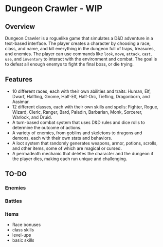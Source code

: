 # Dungeon Crawler - WIP

## Overview
Dungeon Crawler is a roguelike game that simulates a D&D adventure in a text-based interface. The player creates a character by choosing a race, class, and name, and kill everything in the dungeon full of traps, treasures, and enemies. The player can use commands like `look`, `move`, `attack`, `cast`, `use`, and `inventory` to interact with the environment and combat. The goal is to defeat all enough enemys to fight the final boss, or die trying.

## Features
- 10 different races, each with their own abilities and traits: Human, Elf, Dwarf, Halfling, Gnome, Half-Elf, Half-Orc, Tiefling, Dragonborn, and Aasimar.
- 12 different classes, each with their own skills and spells: Fighter, Rogue, Wizard, Cleric, Ranger, Bard, Paladin, Barbarian, Monk, Sorcerer, Warlock, and Druid.
- A turn-based combat system that uses D&D rules and dice rolls to determine the outcome of actions.
- A variety of enemies, from goblins and skeletons to dragons and demons, each with their own stats and behaviors.
- A loot system that randomly generates weapons, armor, potions, scrolls, and other items, some of which are magical or cursed.
- A permadeath mechanic that deletes the character and the dungeon if the player dies, making each run unique and challenging.


## TO-DO

### Enemies
### Battles
### Items

- Race bonuses
- class skills
- level-ups
- basic skills
